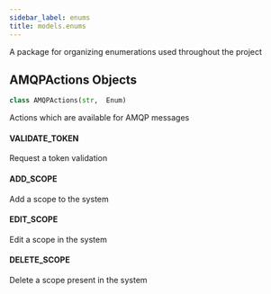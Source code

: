 ```yaml
---
sidebar_label: enums
title: models.enums
---
```


A package for organizing enumerations used throughout the project


## AMQPActions Objects

```python
class AMQPActions(str,  Enum)
```

Actions which are available for AMQP messages


#### VALIDATE\_TOKEN

Request a token validation


#### ADD\_SCOPE

Add a scope to the system


#### EDIT\_SCOPE

Edit a scope in the system


#### DELETE\_SCOPE

Delete a scope present in the system


